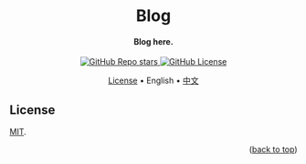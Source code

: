 <!-- Title -->
<a name="readme-top"></a>
<div align="center">
  <h1>Blog</h1>

  <h4>Blog here.</h4>

  <p>
    <a href="../../stargazers">
      <img alt="GitHub Repo stars" src="https://img.shields.io/github/stars/Lumirelle/lumirelle.github.io?style=flat">
    </a>
    <a href="LICENSE">
      <img alt="GitHub License" src="https://img.shields.io/github/license/Lumirelle/lumirelle.github.io">
    </a>
  </p>

  <p>
    <a href="#license">License</a> •
    English •
    <a href="README_CN.md">中文</a>
  </p>
</div>

<!-- License -->
## License

[MIT](LICENSE).

<p align="right">(<a href="#readme-top">back to top</a>)</p>
